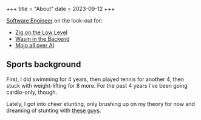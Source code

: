 +++
title = "About"
date = 2023-09-12
+++

[Software Engineer](https://tensorush.github.io/cv/en.pdf) on the look-out for:

* [Zig on the Low Level](https://ziglang.org)
* [Wasm in the Backend](https://webassembly.org)
* [Mojo all over AI](https://www.modular.com/mojo)

## Sports background

First, I did swimming for 4 years, then played tennis for another 4, then stuck with weight-lifting for 8 more. For the past 4 years I've been going cardio-only, though.

Lately, I got into cheer stunting, only brushing up on my theory for now and dreaming of stunting with [these guys](@/csg.md).
